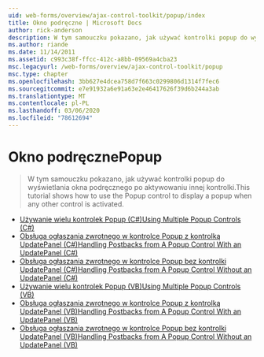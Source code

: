 ```yaml
---
uid: web-forms/overview/ajax-control-toolkit/popup/index
title: Okno podręczne | Microsoft Docs
author: rick-anderson
description: W tym samouczku pokazano, jak używać kontrolki popup do wyświetlania okna podręcznego po aktywowaniu innej kontrolki.
ms.author: riande
ms.date: 11/14/2011
ms.assetid: c993c38f-ffcc-412c-a8bb-09569a4cba23
msc.legacyurl: /web-forms/overview/ajax-control-toolkit/popup
msc.type: chapter
ms.openlocfilehash: 3bb627e4dcea758d7f663c0299806d1314f7fec6
ms.sourcegitcommit: e7e91932a6e91a63e2e46417626f39d6b244a3ab
ms.translationtype: MT
ms.contentlocale: pl-PL
ms.lasthandoff: 03/06/2020
ms.locfileid: "78612694"
---
```

# <a name="popup"></a><span data-ttu-id="15acd-103">Okno podręczne</span><span class="sxs-lookup"><span data-stu-id="15acd-103">Popup</span></span>

> <span data-ttu-id="15acd-104">W tym samouczku pokazano, jak używać kontrolki popup do wyświetlania okna podręcznego po aktywowaniu innej kontrolki.</span><span class="sxs-lookup"><span data-stu-id="15acd-104">This tutorial shows how to use the Popup control to display a popup when any other control is activated.</span></span>

- [<span data-ttu-id="15acd-105">Używanie wielu kontrolek Popup (C#)</span><span class="sxs-lookup"><span data-stu-id="15acd-105">Using Multiple Popup Controls (C#)</span></span>](using-multiple-popup-controls-cs.md)
- [<span data-ttu-id="15acd-106">Obsługa ogłaszania zwrotnego w kontrolce Popup z kontrolką UpdatePanel (C#)</span><span class="sxs-lookup"><span data-stu-id="15acd-106">Handling Postbacks from A Popup Control With an UpdatePanel (C#)</span></span>](handling-postbacks-from-a-popup-control-with-an-updatepanel-cs.md)
- [<span data-ttu-id="15acd-107">Obsługa ogłaszania zwrotnego w kontrolce Popup bez kontrolki UpdatePanel (C#)</span><span class="sxs-lookup"><span data-stu-id="15acd-107">Handling Postbacks from A Popup Control Without an UpdatePanel (C#)</span></span>](handling-postbacks-from-a-popup-control-without-an-updatepanel-cs.md)
- [<span data-ttu-id="15acd-108">Używanie wielu kontrolek Popup (VB)</span><span class="sxs-lookup"><span data-stu-id="15acd-108">Using Multiple Popup Controls (VB)</span></span>](using-multiple-popup-controls-vb.md)
- [<span data-ttu-id="15acd-109">Obsługa ogłaszania zwrotnego w kontrolce Popup z kontrolką UpdatePanel (VB)</span><span class="sxs-lookup"><span data-stu-id="15acd-109">Handling Postbacks from A Popup Control With an UpdatePanel (VB)</span></span>](handling-postbacks-from-a-popup-control-with-an-updatepanel-vb.md)
- [<span data-ttu-id="15acd-110">Obsługa ogłaszania zwrotnego w kontrolce Popup bez kontrolki UpdatePanel (VB)</span><span class="sxs-lookup"><span data-stu-id="15acd-110">Handling Postbacks from A Popup Control Without an UpdatePanel (VB)</span></span>](handling-postbacks-from-a-popup-control-without-an-updatepanel-vb.md)
